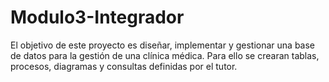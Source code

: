 # Modulo3-Integrador
El objetivo de este proyecto es diseñar, implementar y gestionar una base de datos para la gestión de una clínica médica. Para ello se crearan tablas, procesos, diagramas y consultas definidas por el tutor. 
